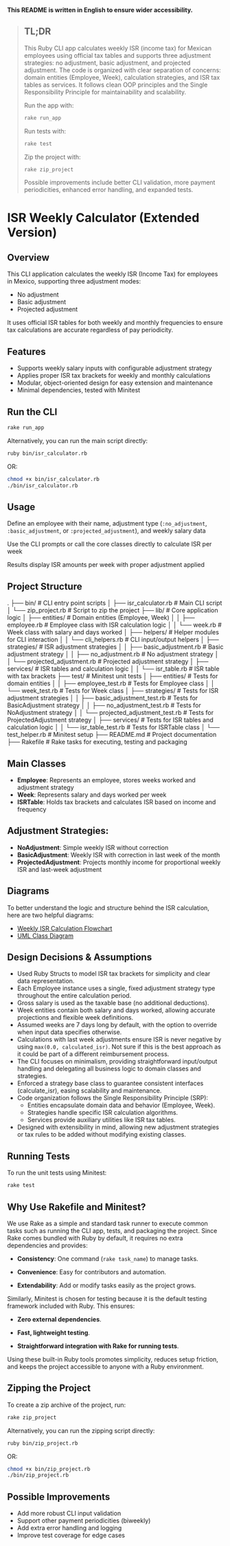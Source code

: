 **This README is written in English to ensure wider accessibility.**

> ## TL;DR
> 
> This Ruby CLI app calculates weekly ISR (income tax) for Mexican employees using official tax tables and supports three adjustment strategies: no adjustment, basic adjustment, and projected adjustment. The code is organized with clear separation of concerns: domain entities (Employee, Week), calculation strategies, and ISR tax tables as services. It follows clean OOP principles and the Single Responsibility Principle for maintainability and scalability.
> 
> Run the app with:
> ```bash
> rake run_app
> ```
> Run tests with:
> ```bash
> rake test
> ```
> Zip the project with:
> ```bash
> rake zip_project
> ```
> Possible improvements include better CLI validation, more payment periodicities, enhanced error handling, and expanded tests.

# ISR Weekly Calculator (Extended Version)

## Overview
This CLI application calculates the weekly ISR (Income Tax) for employees in Mexico, supporting three adjustment modes:

- No adjustment
- Basic adjustment
- Projected adjustment

It uses official ISR tables for both weekly and monthly frequencies to ensure tax calculations are accurate regardless of pay periodicity.

## Features

- Supports weekly salary inputs with configurable adjustment strategy
- Applies proper ISR tax brackets for weekly and monthly calculations
- Modular, object-oriented design for easy extension and maintenance
- Minimal dependencies, tested with Minitest

## Run the CLI

```bash
rake run_app
```
Alternatively, you can run the main script directly:

```bash
ruby bin/isr_calculator.rb
```

OR:

```bash
chmod +x bin/isr_calculator.rb
./bin/isr_calculator.rb
```

## Usage

Define an employee with their name, adjustment type (`:no_adjustment`, `:basic_adjustment`, or `:projected_adjustment`), and weekly salary data

Use the CLI prompts or call the core classes directly to calculate ISR per week

Results display ISR amounts per week with proper adjustment applied

## Project Structure

.
├── bin/                                    # CLI entry point scripts
│   ├── isr_calculator.rb                   # Main CLI script
│   └── zip_project.rb                      # Script to zip the project
├── lib/                                    # Core application logic
│   ├── entities/                           # Domain entities (Employee, Week)
│   │   ├── employee.rb                     # Employee class with ISR calculation logic
│   │   └── week.rb                         # Week class with salary and days worked
│   ├── helpers/                            # Helper modules for CLI interaction
│   │   └── cli_helpers.rb                  # CLI input/output helpers
│   ├── strategies/                         # ISR adjustment strategies
│   │   ├── basic_adjustment.rb             # Basic adjustment strategy
│   │   ├── no_adjustment.rb                # No adjustment strategy
│   │   └── projected_adjustment.rb         # Projected adjustment strategy
│   ├── services/                           # ISR tables and calculation logic
│   │   └── isr_table.rb                    # ISR table with tax brackets
├── test/                                   # Minitest unit tests
│   ├── entities/                           # Tests for domain entities
│   │   ├── employee_test.rb                # Tests for Employee class
│   │   └── week_test.rb                    # Tests for Week class
│   ├── strategies/                         # Tests for ISR adjustment strategies
│   │   ├── basic_adjustment_test.rb        # Tests for BasicAdjustment strategy
│   │   ├── no_adjustment_test.rb           # Tests for NoAdjustment strategy
│   │   └── projected_adjustment_test.rb    # Tests for ProjectedAdjustment strategy
│   ├── services/                           # Tests for ISR tables and calculation logic
│   │   └── isr_table_test.rb               # Tests for ISRTable class
│   └── test_helper.rb                      # Minitest setup
├── README.md                               # Project documentation
├── Rakefile                                # Rake tasks for executing, testing and packaging

## Main Classes

- **Employee**: Represents an employee, stores weeks worked and adjustment strategy
- **Week**: Represents salary and days worked per week
- **ISRTable**: Holds tax brackets and calculates ISR based on income and frequency

## Adjustment Strategies:

- **NoAdjustment**: Simple weekly ISR without correction
- **BasicAdjustment**: Weekly ISR with correction in last week of the month
- **ProjectedAdjustment**: Projects monthly income for proportional weekly ISR and last-week adjustment

## Diagrams

To better understand the logic and structure behind the ISR calculation, here are two helpful diagrams:

- [Weekly ISR Calculation Flowchart](https://lucid.app/lucidchart/3a581470-4924-4a89-b51f-94b2e7eabf8b/edit?viewport_loc=-942%2C-263%2C4452%2C2189%2C0_0&invitationId=inv_0938297d-5980-43df-8f90-fb8de24e4d5d)
- [UML Class Diagram](https://lucid.app/lucidchart/9032b0b3-77a9-4d98-9be9-84decfda718a/edit?viewport_loc=-453%2C-265%2C3487%2C1714%2CHWEp-vi-RSFO&invitationId=inv_18f8dab0-8c76-4a7e-9630-124648688089)

## Design Decisions & Assumptions

- Used Ruby Structs to model ISR tax brackets for simplicity and clear data representation.
- Each Employee instance uses a single, fixed adjustment strategy type throughout the entire calculation period.
- Gross salary is used as the taxable base (no additional deductions).
- Week entities contain both salary and days worked, allowing accurate projections and flexible week definitions.
- Assumed weeks are 7 days long by default, with the option to override when input data specifies otherwise.
- Calculations with last week adjustments ensure ISR is never negative by using `max(0.0, calculated_isr)`. Not sure if this is the best approach as it could be part of a different reimbursement process.
- The CLI focuses on minimalism, providing straightforward input/output handling and delegating all business logic to domain classes and strategies.
- Enforced a strategy base class to guarantee consistent interfaces (calculate_isr), easing scalability and maintenance.
- Code organization follows the Single Responsibility Principle (SRP):
  - Entities encapsulate domain data and behavior (Employee, Week).
  - Strategies handle specific ISR calculation algorithms.
  - Services provide auxiliary utilities like ISR tax tables.
- Designed with extensibility in mind, allowing new adjustment strategies or tax rules to be added without modifying existing classes.

## Running Tests

To run the unit tests using Minitest:

```bash
rake test
```

## Why Use Rakefile and Minitest?

We use Rake as a simple and standard task runner to execute common tasks such as running the CLI app, tests, and packaging the project. Since Rake comes bundled with Ruby by default, it requires no extra dependencies and provides:

- **Consistency**: One command (`rake task_name`) to manage tasks.

- **Convenience**: Easy for contributors and automation.

- **Extendability**: Add or modify tasks easily as the project grows.

Similarly, Minitest is chosen for testing because it is the default testing framework included with Ruby. This ensures:

- **Zero external dependencies**.

- **Fast, lightweight testing**.

- **Straightforward integration with Rake for running tests**.

Using these built-in Ruby tools promotes simplicity, reduces setup friction, and keeps the project accessible to anyone with a Ruby environment.

## Zipping the Project

To create a zip archive of the project, run:

```bash
rake zip_project
```

Alternatively, you can run the zipping script directly:

```bash
ruby bin/zip_project.rb
```
OR:

```bash
chmod +x bin/zip_project.rb
./bin/zip_project.rb
```

## Possible Improvements

- Add more robust CLI input validation
- Support other payment periodicities (biweekly)
- Add extra error handling and logging    
- Improve test coverage for edge cases